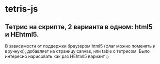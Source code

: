 # tetris-js
## Тетрис на скрипте, 2 варианта в одном: html5 и НЕhtml5.
В зависимости от поддержки браузером html5 (флаг можно поменять и вручную), 
добавляет на страницу canvas, или table с тетрисом. 
Было интересно нарисовать как раз НЕhtml5 вариант :) 
